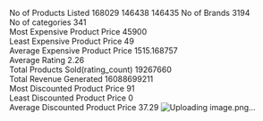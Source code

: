 No of Products Listed	168029	146438	146435
No of Brands	3194		
No of categories	341		
Most Expensive Product Price	45900		
Least Expensive Product Price	49		
Average Expensive Product Price	1515.168757		
Average Rating	2.26		
Total Products Sold(rating_count)	19267660		
Total Revenue Generated	16088699211		
Most Discounted Product Price	91		
Least Discounted Product Price	0		
Average Discounted Product Price	37.29		![Uploading image.png…]()
